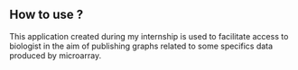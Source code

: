 ## How to use ?

This application created during my internship is used to facilitate access to biologist in the aim of publishing graphs related to some specifics data produced by microarray.